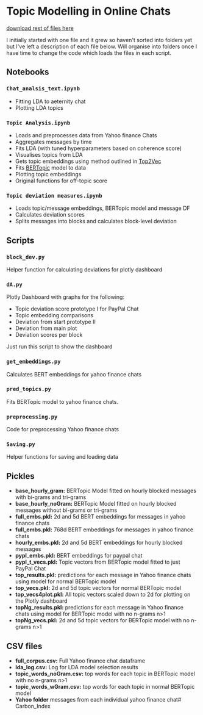 # Topic Modelling in Online Chats

[download rest of files here](https://drive.google.com/drive/folders/13NQzZsDDtu-FVAZS1_BvspqrOIk9-lkQ?usp=sharing)

I initially started with one file and it grew so haven't sorted into folders yet but I've left a description of each file below. Will organise into folders once I have time to change the code which loads the files in each script.

## Notebooks
### `Chat_analsis_text.ipynb`
- Fitting LDA to aeternity chat
- Plotting LDA topics

### `Topic Analysis.ipynb`
- Loads and preprocesses data from Yahoo finance Chats
- Aggregates messages by time
- Fits LDA (with tuned hyperparameters based on coherence score)
- Visualises topics from LDA
- Gets topic embeddings using method outlined in [Top2Vec](https://arxiv.org/pdf/2008.09470.pdf)
- Fits [BERTopic](https://github.com/MaartenGr/BERTopic) model to data
- Plotting topic embeddings
- Original functions for off-topic score

### `Topic deviation measures.ipynb`
- Loads topic/message embeddings, BERTopic model and message DF
- Calculates deviation scores
- Splits messages into blocks and calculates block-level deviation

## Scripts
### `block_dev.py`
Helper function for calculating deviations for plotly dashboard
### `dA.py`
Plotly Dashboard with graphs for the following:
- Topic deviation score prototype I for PayPal Chat
- Topic embedding comparisons
- Deviation from start prototype II
- Deviation from main plot
- Deviation scores per block

Just run this script to show the dashboard

### `get_embeddings.py`
Calculates BERT embeddings for yahoo finance chats

### `pred_topics.py`
Fits BERTopic model to yahoo finance chats.

### `preprocessing.py`
Code for preprocessing Yahoo finance chats

### `Saving.py`
Helper functions for saving and loading data

## Pickles
- **base_hourly_gram:** BERTopic Model fitted on hourly blocked messages with bi-grams and tri-grams
- **base_hourly_noGram:** BERTopic Model fitted on hourly blocked messages without bi-grams or tri-grams
- **full_embs.pkl:** 2d and 5d BERT embeddings for messages in yahoo finance chats
- **full_embs.pkl:** 768d BERT embeddings for messages in yahoo finance chats
- **hourly_embs.pkl:** 2d and 5d BERT embeddings for hourly blocked messages
- **pypl_embs.pkl:** BERT embeddings for paypal chat
- **pypl_t_vecs.pkl:** Topic vectors from BERTopic model fitted to just PayPal Chat
- **top_results.pkl:** predictions for each message in Yahoo finance chats using model for normal BERTopic model
- **top_vecs.pkl:** 2d and 5d topic vectors for normal BERTopic model
- **top_vecs4plot.pkl:** All topic vectors scaled down to 2d for plotting on the Plotly dashboard
- **topNg_results.pkl:** predictions for each message in Yahoo finance chats using model for BERTopic model with no n-grams n>1
- **topNg_vecs.pkl:** 2d and 5d topic vectors for BERTopic model with no n-grams n>1

## CSV files
- **full_corpus.csv:** Full Yahoo finance chat dataframe
- **lda_log.csv:** Log for LDA model selection results
- **topic_words_noGram.csv:** top words for each topic in BERTopic model with no n-grams n>1
- **topic_words_wGram.csv:** top words for each topic in normal BERTopic model
- **Yahoo folder** messages from each individual yahoo finance chat# Carbon_Index
